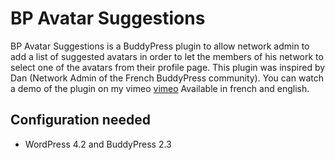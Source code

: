 BP Avatar Suggestions
=====================

BP Avatar Suggestions is a BuddyPress plugin to allow network admin to add a list of suggested avatars in order to let the members of his network to select one of the avatars from their profile page.
This plugin was inspired by Dan (Network Admin of the French BuddyPress community).
You can watch a demo of the plugin on my vimeo [vimeo](http://vimeo.com/120889562)
Available in french and english.


Configuration needed
--------------------

+ WordPress 4.2 and BuddyPress 2.3

